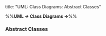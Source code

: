 <frontmatter>
title: "UML: Class Diagrams: Abstract Classes"
</frontmatter>

<link rel="stylesheet" href="{{baseUrl}}/css/textbook.css">

<div class="website-content">

%%**UML → Class Diagrams →**%%

### Abstract Classes

<div id="main">

<include src="./what/embed.md" />

</div>
</div>
